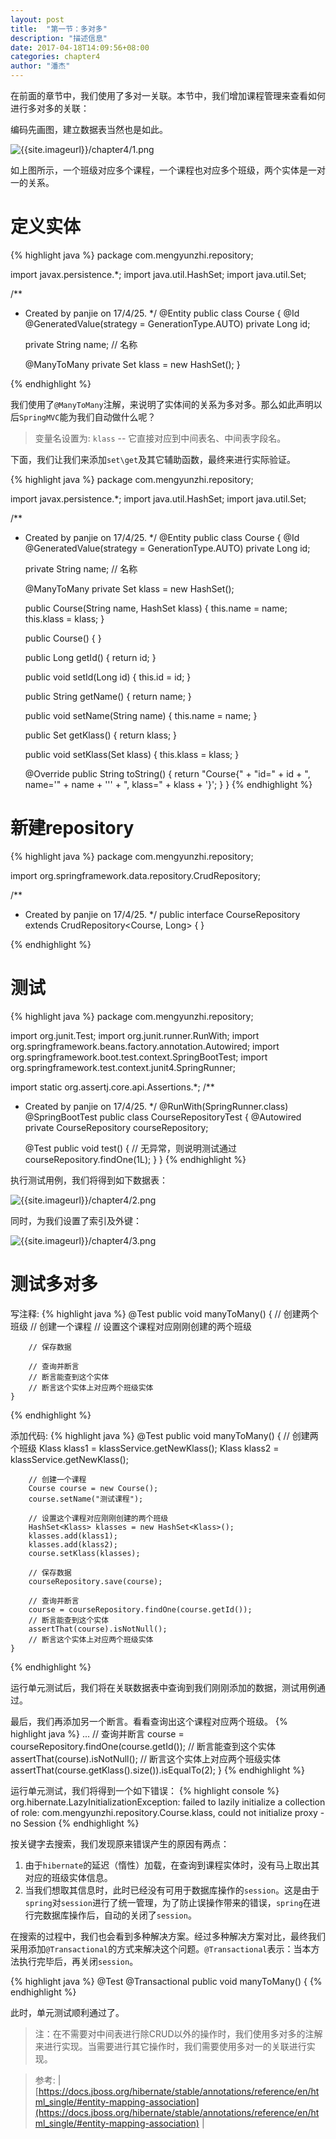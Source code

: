```yaml
---
layout: post
title:  "第一节：多对多"
description: "描述信息"
date: 2017-04-18T14:09:56+08:00
categories: chapter4
author: "潘杰"
---
```

在前面的章节中，我们使用了多对一关联。本节中，我们增加课程管理来查看如何进行多对多的关联：

编码先画图，建立数据表当然也是如此。

![{{site.imageurl}}/chapter4/1.png]({{site.imageurl}}/chapter4/1.png)

如上图所示，一个班级对应多个课程，一个课程也对应多个班级，两个实体是一对一的关系。

# 定义实体

{% highlight java %}
package com.mengyunzhi.repository;

import javax.persistence.*;
import java.util.HashSet;
import java.util.Set;

/**
 * Created by panjie on 17/4/25.
 */
@Entity
public class Course {
    @Id @GeneratedValue(strategy = GenerationType.AUTO)
    private Long id;

    private String name;    // 名称

    @ManyToMany
    private Set<Klass> klass = new HashSet<Klass>();
}

{% endhighlight %}

我们使用了`@ManyToMany`注解，来说明了实体间的关系为多对多。那么如此声明以后`SpringMVC`能为我们自动做什么呢？

> 变量名设置为: `klass` -- 它直接对应到中间表名、中间表字段名。

下面，我们让我们来添加`set\get`及其它辅助函数，最终来进行实际验证。

{% highlight java %}
package com.mengyunzhi.repository;

import javax.persistence.*;
import java.util.HashSet;
import java.util.Set;

/**
 * Created by panjie on 17/4/25.
 */
@Entity
public class Course {
    @Id @GeneratedValue(strategy = GenerationType.AUTO)
    private Long id;

    private String name;    // 名称

    @ManyToMany
    private Set<Klass> klass = new HashSet<Klass>();

    public Course(String name, HashSet<Klass> klass) {
        this.name = name;
        this.klass = klass;
    }

    public Course() {
    }

    public Long getId() {
        return id;
    }

    public void setId(Long id) {
        this.id = id;
    }

    public String getName() {
        return name;
    }

    public void setName(String name) {
        this.name = name;
    }

    public Set<Klass> getKlass() {
        return klass;
    }

    public void setKlass(Set<Klass> klass) {
        this.klass = klass;
    }

    @Override
    public String toString() {
        return "Course{" +
                "id=" + id +
                ", name='" + name + '\'' +
                ", klass=" + klass +
                '}';
    }
}
{% endhighlight %}

# 新建repository

{% highlight java %}
package com.mengyunzhi.repository;

import org.springframework.data.repository.CrudRepository;

/**
 * Created by panjie on 17/4/25.
 */
public interface CourseRepository extends CrudRepository<Course, Long> {
}

{% endhighlight %}

# 测试

{% highlight java %}
package com.mengyunzhi.repository;

import org.junit.Test;
import org.junit.runner.RunWith;
import org.springframework.beans.factory.annotation.Autowired;
import org.springframework.boot.test.context.SpringBootTest;
import org.springframework.test.context.junit4.SpringRunner;

import static org.assertj.core.api.Assertions.*;
/**
 * Created by panjie on 17/4/25.
 */
@RunWith(SpringRunner.class) @SpringBootTest
public class CourseRepositoryTest {
    @Autowired
    private CourseRepository courseRepository;

    @Test
    public void test() {
        // 无异常，则说明测试通过
        courseRepository.findOne(1L);
    }
}
{% endhighlight %}

执行测试用例，我们将得到如下数据表：

![{{site.imageurl}}/chapter4/2.png]({{site.imageurl}}/chapter4/2.png)

同时，为我们设置了索引及外键：

![{{site.imageurl}}/chapter4/3.png]({{site.imageurl}}/chapter4/3.png)

# 测试多对多

写注释:
{% highlight java %}
    @Test
    public void manyToMany() {
        // 创建两个班级
        // 创建一个课程
        // 设置这个课程对应刚刚创建的两个班级

        // 保存数据

        // 查询并断言
        // 断言能查到这个实体
        // 断言这个实体上对应两个班级实体
    }
{% endhighlight %}

添加代码:
{% highlight java %}
    @Test
    public void manyToMany() {
        // 创建两个班级
        Klass klass1 = klassService.getNewKlass();
        Klass klass2 = klassService.getNewKlass();

        // 创建一个课程
        Course course = new Course();
        course.setName("测试课程");

        // 设置这个课程对应刚刚创建的两个班级
        HashSet<Klass> klasses = new HashSet<Klass>();
        klasses.add(klass1);
        klasses.add(klass2);
        course.setKlass(klasses);

        // 保存数据
        courseRepository.save(course);

        // 查询并断言
        course = courseRepository.findOne(course.getId());
        // 断言能查到这个实体
        assertThat(course).isNotNull();
        // 断言这个实体上对应两个班级实体
    }
{% endhighlight %}

运行单元测试后，我们将在关联数据表中查询到我们刚刚添加的数据，测试用例通过。

最后，我们再添加另一个断言。看看查询出这个课程对应两个班级。
{% highlight java %}
        ...
        // 查询并断言
        course = courseRepository.findOne(course.getId());
        // 断言能查到这个实体
        assertThat(course).isNotNull();
        // 断言这个实体上对应两个班级实体
        assertThat(course.getKlass().size()).isEqualTo(2);
    }
{% endhighlight %}

运行单元测试，我们将得到一个如下错误：
{% highlight console %}
org.hibernate.LazyInitializationException: failed to lazily initialize a collection of role: com.mengyunzhi.repository.Course.klass, could not initialize proxy - no Session
{% endhighlight %}

按关键字去搜索，我们发现原来错误产生的原因有两点：

1. 由于`hibernate`的延迟（惰性）加载，在查询到课程实体时，没有马上取出其对应的班级实体信息。
2. 当我们想取其信息时，此时已经没有可用于数据库操作的`session`。这是由于`spring`对`session`进行了统一管理，为了防止误操作带来的错误，`spring`在进行完数据库操作后，自动的关闭了`session`。

在搜索的过程中，我们也会看到多种解决方案。经过多种解决方案对比，最终我们采用添加`@Transactional`的方式来解决这个问题。`@Transactional`表示：当本方法执行完毕后，再关闭`session`。

{% highlight java %}
    @Test
    @Transactional
    public void manyToMany() {
{% endhighlight %}

此时，单元测试顺利通过了。

> 注：在不需要对中间表进行除CRUD以外的操作时，我们使用多对多的注解来进行实现。当需要进行其它操作时，我们需要使用多对一的关联进行实现。

> 参考: | [https://docs.jboss.org/hibernate/stable/annotations/reference/en/html_single/#entity-mapping-association](https://docs.jboss.org/hibernate/stable/annotations/reference/en/html_single/#entity-mapping-association) | 


